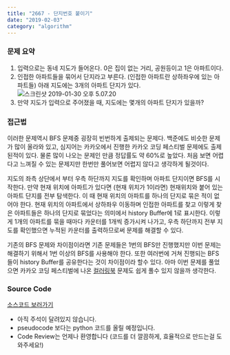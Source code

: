 ```yaml
---   
title: "2667 - 단지번호 붙이기"  
date: "2019-02-03"  
category: "algorithm"
---   
```


### 문제 요약

1.	입력으로는 동네 지도가 들어온다. 0은 집이 없는 거리, 공원등이고 1은 아파트이다.  
2.	인접한 아파트들을 묶어서 단지라고 부른다. (인접한 아파트란 상하좌우에 있는 아파트들) 아래 지도에는 3개의 아파트 단지가 있다.  
	![스크린샷 2019-01-30 오후 5.07.20](https://i.imgur.com/2PGrSzB.png)  
3.	만약 지도가 입력으로 주어졌을 때, 지도에는 몇개의 아파트 단지가 있을까?  

### 접근법

이러한 문제역시 BFS 문제중 굉장히 빈번하게 출제되는 문제다. 백준에도 비슷한 문제가 많이 올라와 있고, 심지어는 카카오에서 진행한 카카오 코딩 페스티벌 문제에도 출제된적이 있다. 물론 많이 나오는 문제인 만큼 정답률도 약 60%로 높았다. 처음 보면 어렵다고 느껴질 수 있는 문제지만 한번만 풀어보면 어렵지 않다고 생각하게 될것이다.

지도의 좌측 상단에서 부터 우측 하단까지 지도를 확인하며 아파트 단지이면 BFS를 시작한다. 만약 현재 위치에 아파트가 있다면 (현재 위치가 1이라면) 현재위치와 붙어 있는 아파트 단지를 전부 탐색한다. 이 때 현재 위치의 아파트를 하나의 단지로 묶은 적이 없어야 한다. 현재 위치의 아파트에서 상하좌우 이동하며 인접한 아파트를 찾고 이렇게 찾은 아파트들은 하나의 단지로 묶었다는 의미에서 history Buffer에 1로 표시한다. 이렇게 1개의 아파트를 묶을 때마다 카운터를 1개씩 증가시켜 나가고, 우측 하단까지 전부 지도를 확인했으면 누적된 카운터를 출력하므로써 문제를 해결할 수 있다.

기존의 BFS 문제와 차이점이라면 기존 문제들은 1번의 BFS만 진행했지만 이번 문제는 해결하기 위해서 1번 이상의 BFS를 사용해야 한다. 또한 여러번에 거쳐 진행되는 BFS들이 history Buffer를 공유한다는 것이 차이점이라 할수 있다. 아마 이번 문제를 풀었으면 카카오 코딩 페스티벌에 나온 [컬러링북](https://programmers.co.kr/learn/courses/30/lessons/1829) 문제도 쉽게 풀수 있지 않을까 생각한다.

### Source Code

[소스코드 보러가기](https://github.com/parksjin01/parksjin01.github.com/blob/master/source_code/n2667.py)  
- 아직 주석이 달려있지 않습니다.  
- pseudocode 보다는 python 코드를 올릴 예정입니다.  
- Code Review는 언제나 환영합니다 (코드를 더 깔끔하게, 효율적으로 만드는걸 도와주세요!)
